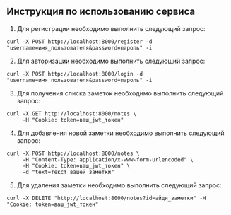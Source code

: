 
## Инструкция по использованию сервиса

1. Для регистрации необходимо выполнить следующий запрос:
```
curl -X POST http://localhost:8000/register -d "username=имя_пользователя&password=пароль" -i
```

2. Для авторизации необходимо выполнить следующий запрос:
```
curl -X POST http://localhost:8000/login -d "username=имя_пользователя&password=пароль" -i
```

3. Для получения списка заметок необходимо выполнить следующий запрос:
```
curl -X GET http://localhost:8000/notes \
     -H "Cookie: token=ваш_jwt_токен"
```

4. Для добавления новой заметки необходимо выполнить следующий запрос:
```
curl -X POST http://localhost:8000/notes \
     -H "Content-Type: application/x-www-form-urlencoded" \
     -H "Cookie: token=ваш_jwt_токен" \
     -d "text=текст_вашей_заметки"
```

5. Для удаления заметки необходимо выполнить следующий запрос:
```
curl -X DELETE "http://localhost:8000/notes?id=айди_заметки" -H "Cookie: token=ваш_jwt_токен"
```